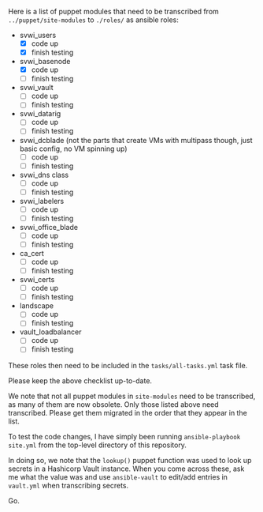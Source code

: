 Here is a list of puppet modules that need to be transcribed from
`../puppet/site-modules` to `./roles/` as ansible roles:

- svwi_users
  - [x] code up
  - [x] finish testing
- svwi_basenode
  - [x] code up
  - [ ] finish testing
- svwi_vault
  - [ ] code up
  - [ ] finish testing
- svwi_datarig
  - [ ] code up
  - [ ] finish testing
- svwi_dcblade (not the parts that create VMs with multipass though, just basic config, no VM spinning up)
  - [ ] code up
  - [ ] finish testing
- svwi_dns class
  - [ ] code up
  - [ ] finish testing
- svwi_labelers
  - [ ] code up
  - [ ] finish testing
- svwi_office_blade
  - [ ] code up
  - [ ] finish testing
- ca_cert
  - [ ] code up
  - [ ] finish testing
- svwi_certs
  - [ ] code up
  - [ ] finish testing
- landscape
  - [ ] code up
  - [ ] finish testing
- vault_loadbalancer
  - [ ] code up
  - [ ] finish testing

These roles then need to be included in the `tasks/all-tasks.yml` task file.

Please keep the above checklist up-to-date.

We note that not all puppet modules in `site-modules` need to be transcribed,
as many of them are now obsolete. Only those listed above need transcribed.
Please get them migrated in the order that they appear in the list.

To test the code changes, I have simply been running `ansible-playbook
site.yml` from the top-level directory of this repository.

In doing so, we note that the `lookup()` puppet function was used to look up
secrets in a Hashicorp Vault instance. When you come across these, ask me what
the value was and use `ansible-vault` to edit/add entries in `vault.yml` when
transcribing secrets.

Go.
